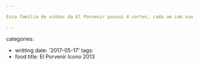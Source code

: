 ```yaml
---

Essa família de vinhos da El Porvenir possui 4 cortes, cada um com sua personalidade; este Corte III é Reflexão; um Malbec/Cabernet com corpo médio pra forte, pouco frutado e aromático, mas seu corpo compensa as frivolidades vermelhas que os Malbecs costumam ter.

---
```

categories:
- writting
date: '2017-05-17'
tags:
- food
title: El Porvenir Icono 2013
